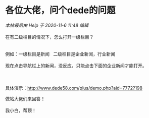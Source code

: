 # 各位大佬，问个dede的问题


<i class="pstatus"> 本帖最后由 Help 于 2020-11-6 11:48 编辑 </i><br />
<br />
在有二级栏目的情况下，怎么打开一级栏目？<br />
<br />
<br />
例如：一级栏目是新闻&nbsp; &nbsp;二级栏目是企业新闻，行业新闻<br />
<br />
现在点击导航栏上的新闻，没反应，只能点击下面的企业新闻才能打开。<br />
<br />
<br />
<br />
具体演示：http://www.dede58.com/plus/demo.php?aid=7772?198

做站大佬们来回答！<br />
<br />
我小白，帮顶！<br />
<br />
<img src="static/image/smiley/default/lol.gif" smilieid="12" border="0" alt="" /><img src="static/image/smiley/default/lol.gif" smilieid="12" border="0" alt="" /><img src="static/image/smiley/default/lol.gif" smilieid="12" border="0" alt="" />
